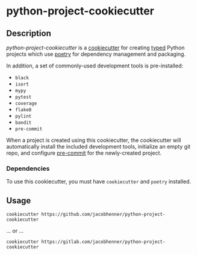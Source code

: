 # python-project-cookiecutter

## Description

*python-project-cookiecutter* is a
[cookiecutter](https://github.com/cookiecutter/cookiecutter) for creating
[typed](https://www.python.org/dev/peps/pep-0484/) Python projects which use
[poetry](https://python-poetry.org/) for dependency management and packaging.

In addition, a set of commonly-used development tools is pre-installed:

* `black`
* `isort`
* `mypy`
* `pytest`
* `coverage`
* `flake8`
* `pylint`
* `bandit`
* `pre-commit`

When a project is created using this cookiecutter, the cookiecutter will
automatically install the included development tools, initialize an empty git
repo, and configure [pre-commit](https://pre-commit.com/) for the newly-created
project.

### Dependencies

To use this cookiecutter, you must have `cookiecutter` and `poetry` installed.

## Usage

`cookiecutter https://github.com/jacobhenner/python-project-cookiecutter`

... or ...

`cookiecutter https://gitlab.com/jacobhenner/python-project-cookiecutter`
